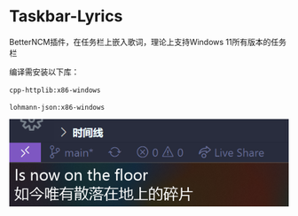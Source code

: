 # Taskbar-Lyrics

BetterNCM插件，在任务栏上嵌入歌词，理论上支持Windows 11所有版本的任务栏

编译需安装以下库：

`cpp-httplib:x86-windows`

`lohmann-json:x86-windows`

![preview](dist/preview.png)
